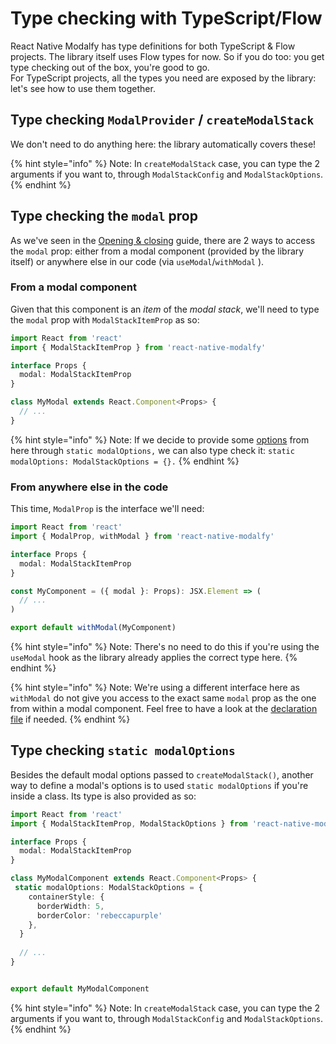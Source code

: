 # Type checking with TypeScript/Flow

React Native Modalfy has type definitions for both TypeScript & Flow projects. The library itself uses Flow types for now. So if you do too: you get type checking out of the box, you're good to go.   
For TypeScript projects, all the types you need are exposed by the library: let's see how to use them together.

## Type checking `ModalProvider` / `createModalStack` 

We don't need to do anything here: the library automatically covers these!

{% hint style="info" %}
Note: In `createModalStack` case, you can type the 2 arguments if you want to, through `ModalStackConfig` and `ModalStackOptions`.
{% endhint %}

## **Type checking the `modal` prop**

As we've seen in the [Opening & closing](usage.md) guide, there are 2 ways to access the `modal` prop: either from a modal component \(provided by the library itself\) or anywhere else in our code \(via `useModal`/`withModal` \).

### From a modal component

Given that this component is an _item_ of the _modal stack_, we'll need to type the `modal` prop with `ModalStackItemProp` as so:

```typescript
import React from 'react'
import { ModalStackItemProp } from 'react-native-modalfy'

interface Props {
  modal: ModalStackItemProp
}

class MyModal extends React.Component<Props> {
  // ...
}
```

{% hint style="info" %}
Note: If we decide to provide some [options](../api/create-modal-stack.md#options) from here through `static modalOptions,` we can also type check it: `static modalOptions: ModalStackOptions = {}.`
{% endhint %}

### From anywhere else in the code

This time, `ModalProp` is the interface we'll need:

```typescript
import React from 'react'
import { ModalProp, withModal } from 'react-native-modalfy'

interface Props {
  modal: ModalStackItemProp
}

const MyComponent = ({ modal }: Props): JSX.Element => (
  // ...
)

export default withModal(MyComponent)
```

{% hint style="info" %}
Note: There's no need to do this if you're using the `useModal` hook as the library already applies the correct type here.
{% endhint %}

{% hint style="info" %}
Note: We're using a different interface here as `withModal` do not give you access to the exact same `modal` prop as the one from within a modal component. Feel free to have a look at the [declaration file](https://github.com/colorfy-software/react-native-modalfy/blob/master/index.d.ts#L181-L207) if needed.
{% endhint %}

## Type checking `static modalOptions`

Besides the default modal options passed to `createModalStack()`, another way to define a modal's options is to used `static modalOptions` if you're inside a class. Its type is also provided as so:

```typescript
import React from 'react'
import { ModalStackItemProp, ModalStackOptions } from 'react-native-modalfy'

interface Props {
  modal: ModalStackItemProp
}

class MyModalComponent extends React.Component<Props> {
 static modalOptions: ModalStackOptions = {
    containerStyle: {
      borderWidth: 5,
      borderColor: 'rebeccapurple'
    },
  }
  
  // ...
}


export default MyModalComponent
```

{% hint style="info" %}
Note: In `createModalStack` case, you can type the 2 arguments if you want to, through `ModalStackConfig` and `ModalStackOptions`.
{% endhint %}


